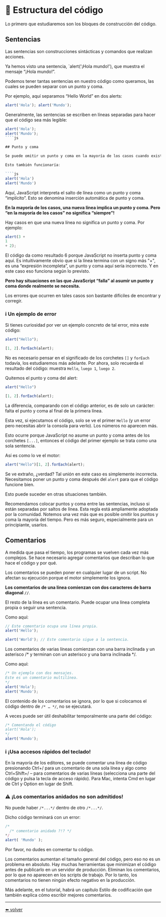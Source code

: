 # 📖 Estructura del código

Lo primero que estudiaremos son los bloques de construcción del código.

## Sentencias

Las sentencias son construcciones sintácticas y comandos que realizan acciones.

Ya hemos visto una sentencia, `alert('¡Hola mundo!'), que muestra el mensaje “¡Hola mundo!”.

Podemos tener tantas sentencias en nuestro código como queramos, las cuales se pueden separar con un punto y coma.

Por ejemplo, aquí separamos “Hello World” en dos alerts:

````js
alert('Hola'); alert('Mundo');
````

Generalmente, las sentencias se escriben en líneas separadas para hacer que el código sea más legible:

````js
alert('Hola');
alert('Mundo');
````js

## Punto y coma

Se puede omitir un punto y coma en la mayoría de los casos cuando existe un salto de línea.

Esto también funcionaría:

````js
alert('Hola')
alert('Mundo')
````

Aquí, JavaScript interpreta el salto de línea como un punto y coma “implícito”. Esto se denomina inserción automática de punto y coma.

**En la mayoría de los casos, una nueva línea implica un punto y coma. Pero “en la mayoría de los casos” no significa “siempre”!**

Hay casos en que una nueva línea no significa un punto y coma. Por ejemplo:

````js
alert(3 +
1
+ 2);
````

El código da como resultado 6 porque JavaScript no inserta punto y coma aquí. Es intuitivamente obvio que si la línea termina con un signo más "+", es una “expresión incompleta”, un punto y coma aquí sería incorrecto. Y en este caso eso funciona según lo previsto.

**Pero hay situaciones en las que JavaScript “falla” al asumir un punto y coma donde realmente se necesita.**

Los errores que ocurren en tales casos son bastante difíciles de encontrar y corregir.

### ℹ️ Un ejemplo de error

Si tienes curiosidad por ver un ejemplo concreto de tal error, mira este código:

````js
alert("Hello");

[1, 2].forEach(alert);
````

No es necesario pensar en el significado de los corchetes `[]` y `forEach` todavía, los estudiaremos más adelante. Por ahora, solo recuerda el resultado del código: muestra `Hello`, `luego 1`, `luego 2`.

Quitemos el punto y coma del alert:

````js
alert("Hello")

[1, 2].forEach(alert);
````

La diferencia, comparando con el código anterior, es de solo un carácter: falta el punto y coma al final de la primera línea.

Esta vez, si ejecutamos el código, solo se ve el primer `Hello` (y un error pero necesitas abrir la consola para verlo). Los números no aparecen más.

Esto ocurre porque JavaScript no asume un punto y coma antes de los corchetes `[...]`, entonces el código del primer ejemplo se trata como una sola sentencia.

Así es como lo ve el motor:

````js
alert("Hello")[1, 2].forEach(alert);
````

Se ve extraño, ¿verdad? Tal unión en este caso es simplemente incorrecta. Necesitamos poner un punto y coma después del `alert` para que el código funcione bien.

Esto puede suceder en otras situaciones también.

Recomendamos colocar puntos y coma entre las sentencias, incluso si están separadas por saltos de línea. Esta regla está ampliamente adoptada por la comunidad. Notemos una vez más que es posible omitir los puntos y coma la mayoría del tiempo. Pero es más seguro, especialmente para un principiante, usarlos.

## Comentarios

A medida que pasa el tiempo, los programas se vuelven cada vez más complejos. Se hace necesario agregar comentarios que describan lo que hace el código y por qué.

Los comentarios se pueden poner en cualquier lugar de un script. No afectan su ejecución porque el motor simplemente los ignora.

**Los comentarios de una línea comienzan con dos caracteres de barra diagonal `//`**.

El resto de la línea es un comentario. Puede ocupar una línea completa propia o seguir una sentencia.

Como aquí:

````js
// Este comentario ocupa una línea propia.
alert('Hello');

alert('World'); // Este comentario sigue a la sentencia.
````

Los comentarios de varias líneas comienzan con una barra inclinada y un asterisco /* y terminan con un asterisco y una barra inclinada */.

Como aquí:

````js
/* Un ejemplo con dos mensajes.
Este es un comentario multilínea.
*/
alert('Hola');
alert('Mundo');
````

El contenido de los comentarios se ignora, por lo que si colocamos el código dentro de `/* … */`, no se ejecutará.

A veces puede ser útil deshabilitar temporalmente una parte del código:

````js
/* Comentando el código
alert('Hola');
*/
alert('Mundo');
````

### ℹ️ ¡Usa accesos rápidos del teclado!

En la mayoría de los editores, se puede comentar una línea de código presionando Ctrl+/ para un comentario de una sola línea y algo como Ctrl+Shift+/ – para comentarios de varias líneas (selecciona una parte del código y pulsa la tecla de acceso rápido). Para Mac, intenta Cmd en lugar de Ctrl y Option en lugar de Shift.

### ⚠️ ¡Los comentarios anidados no son admitidos!

No puede haber `/*...*/` dentro de otro `/*...*/`.

Dicho código terminará con un error:

````js
/*
  /* comentario anidado ?!? */
*/
alert( 'Mundo' );
````

Por favor, no dudes en comentar tu código.

Los comentarios aumentan el tamaño general del código, pero eso no es un problema en absoluto. Hay muchas herramientas que minimizan el código antes de publicarlo en un servidor de producción. Eliminan los comentarios, por lo que no aparecen en los scripts de trabajo. Por lo tanto, los comentarios no tienen ningún efecto negativo en la producción.

Más adelante, en el tutorial, habrá un capítulo Estilo de codificación que también explica cómo escribir mejores comentarios.

---
[⬅️ volver](https://github.com/VictorHugoAguilar/javascript-interview-questions-explained/tree/main/theory/first-steps)
